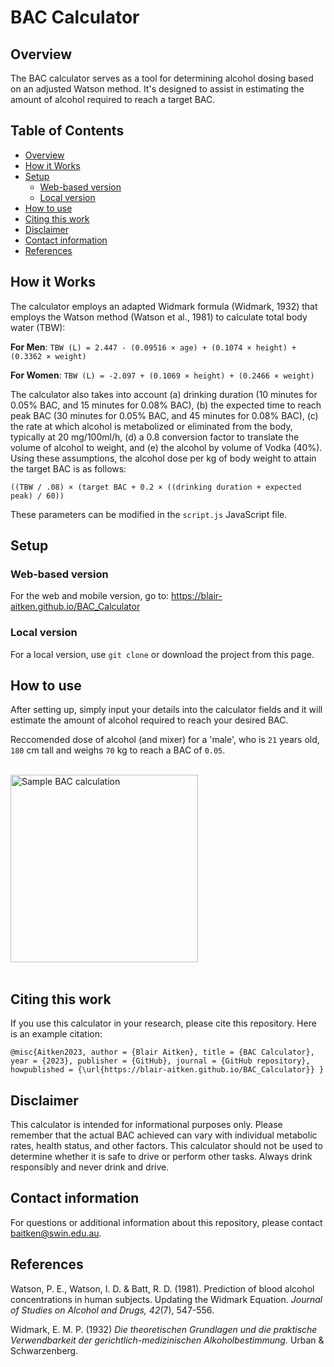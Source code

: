 # BAC Calculator

## Overview

The BAC calculator serves as a tool for determining alcohol dosing based on an adjusted Watson method. It's designed to assist in estimating the amount of alcohol required to reach a target BAC.

## Table of Contents

- [Overview](#overview)
- [How it Works](#how-it-works)
- [Setup](#setup)
  - [Web-based version](#web-based-version)
  - [Local version](#local-version)
- [How to use](#how-to-use)
- [Citing this work](#citing-this-work)
- [Disclaimer](#disclaimer)
- [Contact information](#contact-information)
- [References](#references)


## How it Works

The calculator employs an adapted Widmark formula (Widmark, 1932) that employs the Watson method (Watson et al., 1981) to calculate total body water (TBW):

**For Men**: `TBW (L) = 2.447 - (0.09516 × age) + (0.1074 × height) + (0.3362 × weight)`

**For Women**: `TBW (L) = -2.097 + (0.1069 × height) + (0.2466 × weight)`

The calculator also takes into account (a) drinking duration (10 minutes for 0.05% BAC, and 15 minutes for 0.08% BAC), (b) the expected time to reach peak BAC (30 minutes for 0.05% BAC, and 45 minutes for 0.08% BAC), (c) the rate at which alcohol is metabolized or eliminated from the body, typically at 20 mg/100ml/h, (d) a 0.8 conversion factor to translate the volume of alcohol to weight, and (e) the alcohol by volume of Vodka (40%). Using these assumptions, the alcohol dose per kg of body weight to attain the target BAC is as follows:

`((TBW / .08) × (target BAC + 0.2 × ((drinking duration + expected peak) / 60))`

These parameters can be modified in the `script.js` JavaScript file.

## Setup

### Web-based version

For the web and mobile version, go to: https://blair-aitken.github.io/BAC_Calculator

### Local version 

For a local version, use `git clone` or download the project from this page. 

## How to use

After setting up, simply input your details into the calculator fields and it will estimate the amount of alcohol required to reach your desired BAC.

Reccomended dose of alcohol (and mixer) for a 'male', who is `21` years old, `180` cm tall and weighs `70` kg to reach a BAC of `0.05`.

<br><img src="https://github.com/blair-aitken/BAC_Calculator/assets/131508862/857fb674-e15e-47b6-8bea-e13b99cb4bc7" width="300" alt="Sample BAC calculation"><br><br>

## Citing this work

If you use this calculator in your research, please cite this repository. Here is an example citation:

`@misc{Aitken2023,
  author = {Blair Aitken},
  title = {BAC Calculator},
  year = {2023},
  publisher = {GitHub},
  journal = {GitHub repository},
  howpublished = {\url{https://blair-aitken.github.io/BAC_Calculator}}
}`

## Disclaimer

This calculator is intended for informational purposes only. Please remember that the actual BAC achieved can vary with individual metabolic rates, health status, and other factors. This calculator should not be used to determine whether it is safe to drive or perform other tasks. Always drink responsibly and never drink and drive.

## Contact information
For questions or additional information about this repository, please contact baitken@swin.edu.au.

## References

Watson, P. E., Watson, I. D. & Batt, R. D. (1981). Prediction of blood alcohol concentrations in human subjects. Updating the Widmark Equation. _Journal of Studies on Alcohol and Drugs, 42_(7), 547-556.

Widmark, E. M. P. (1932) _Die theoretischen Grundlagen und die praktische Verwendbarkeit der gerichtlich-medizinischen Alkoholbestimmung._ Urban & Schwarzenberg.
